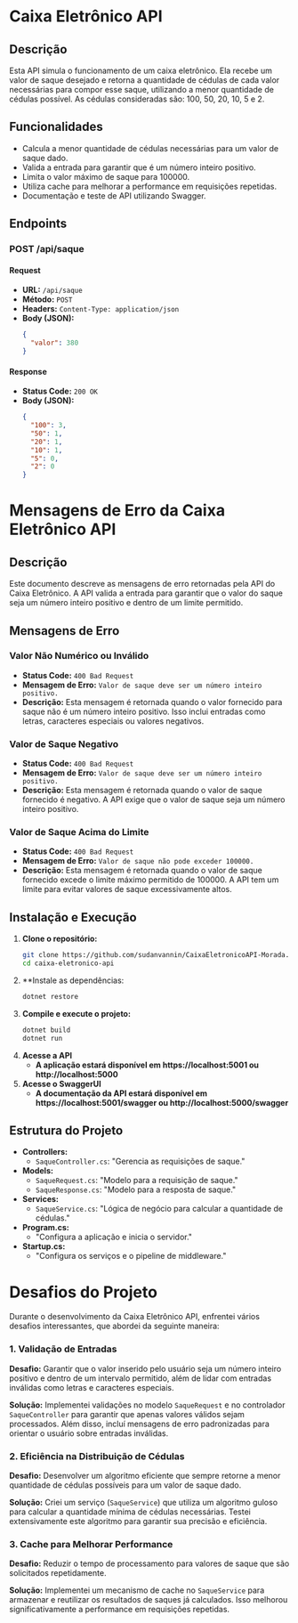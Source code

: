 # Caixa Eletrônico API

## Descrição

Esta API simula o funcionamento de um caixa eletrônico. Ela recebe um valor de saque desejado e retorna a quantidade de cédulas de cada valor necessárias para compor esse saque, utilizando a menor quantidade de cédulas possível. As cédulas consideradas são: 100, 50, 20, 10, 5 e 2.

## Funcionalidades

- Calcula a menor quantidade de cédulas necessárias para um valor de saque dado.
- Valida a entrada para garantir que é um número inteiro positivo.
- Limita o valor máximo de saque para 100000.
- Utiliza cache para melhorar a performance em requisições repetidas.
- Documentação e teste de API utilizando Swagger.

## Endpoints

### POST /api/saque

#### Request

- **URL:** `/api/saque`
- **Método:** `POST`
- **Headers:** `Content-Type: application/json`
- **Body (JSON):**
  ```json
  {
    "valor": 380
  }
#### Response

- **Status Code:** `200 OK`
- **Body (JSON):**
  ```json
  {
    "100": 3,
    "50": 1,
    "20": 1,
    "10": 1,
    "5": 0,
    "2": 0
  }
# Mensagens de Erro da Caixa Eletrônico API

## Descrição

Este documento descreve as mensagens de erro retornadas pela API do Caixa Eletrônico. A API valida a entrada para garantir que o valor do saque seja um número inteiro positivo e dentro de um limite permitido.

## Mensagens de Erro

### Valor Não Numérico ou Inválido

- **Status Code:** `400 Bad Request`
- **Mensagem de Erro:** `Valor de saque deve ser um número inteiro positivo.`
- **Descrição:** Esta mensagem é retornada quando o valor fornecido para saque não é um número inteiro positivo. Isso inclui entradas como letras, caracteres especiais ou valores negativos.

### Valor de Saque Negativo

- **Status Code:** `400 Bad Request`
- **Mensagem de Erro:** `Valor de saque deve ser um número inteiro positivo.`
- **Descrição:** Esta mensagem é retornada quando o valor de saque fornecido é negativo. A API exige que o valor de saque seja um número inteiro positivo.

### Valor de Saque Acima do Limite

- **Status Code:** `400 Bad Request`
- **Mensagem de Erro:** `Valor de saque não pode exceder 100000.`
- **Descrição:** Esta mensagem é retornada quando o valor de saque fornecido excede o limite máximo permitido de 100000. A API tem um limite para evitar valores de saque excessivamente altos.


## Instalação e Execução

1. **Clone o repositório:**
   ```bash
   git clone https://github.com/sudanvannin/CaixaEletronicoAPI-Morada.ai.git
   cd caixa-eletronico-api
2. **Instale as dependências:
   ```bash
   dotnet restore
3. **Compile e execute o projeto:**
   ```bash
   dotnet build
   dotnet run
4. **Acesse a API**
   - **A aplicação estará disponível em https://localhost:5001 ou http://localhost:5000**
5. **Acesse o SwaggerUI**
   - **A documentação da API estará disponível em https://localhost:5001/swagger ou http://localhost:5000/swagger**

## Estrutura do Projeto

- **Controllers:**
  - `SaqueController.cs`: "Gerencia as requisições de saque."
- **Models:**
  - `SaqueRequest.cs`: "Modelo para a requisição de saque."
  - `SaqueResponse.cs`: "Modelo para a resposta de saque."
- **Services:**
  - `SaqueService.cs`: "Lógica de negócio para calcular a quantidade de cédulas."
- **Program.cs:**
  - "Configura a aplicação e inicia o servidor."
- **Startup.cs:**
  - "Configura os serviços e o pipeline de middleware."
# Desafios do Projeto

Durante o desenvolvimento da Caixa Eletrônico API, enfrentei vários desafios interessantes, que abordei da seguinte maneira:

### 1. Validação de Entradas

**Desafio:**
Garantir que o valor inserido pelo usuário seja um número inteiro positivo e dentro de um intervalo permitido, além de lidar com entradas inválidas como letras e caracteres especiais.

**Solução:**
Implementei validações no modelo `SaqueRequest` e no controlador `SaqueController` para garantir que apenas valores válidos sejam processados. Além disso, incluí mensagens de erro padronizadas para orientar o usuário sobre entradas inválidas.

### 2. Eficiência na Distribuição de Cédulas

**Desafio:**
Desenvolver um algoritmo eficiente que sempre retorne a menor quantidade de cédulas possíveis para um valor de saque dado.

**Solução:**
Criei um serviço (`SaqueService`) que utiliza um algoritmo guloso para calcular a quantidade mínima de cédulas necessárias. Testei extensivamente este algoritmo para garantir sua precisão e eficiência.

### 3. Cache para Melhorar Performance

**Desafio:**
Reduzir o tempo de processamento para valores de saque que são solicitados repetidamente.

**Solução:**
Implementei um mecanismo de cache no `SaqueService` para armazenar e reutilizar os resultados de saques já calculados. Isso melhorou significativamente a performance em requisições repetidas.
